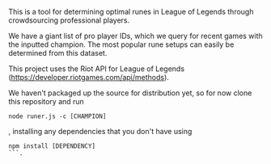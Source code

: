This is a tool for determining optimal runes in League of Legends
through crowdsourcing professional players.

We have a giant list of pro player IDs, which we query for recent games
with the inputted champion. The most popular rune setups can easily be
determined from this dataset.

This project uses the Riot API for League of Legends (https://developer.riotgames.com/api/methods).

We haven't packaged up the source for distribution yet, so for now clone this repository and run
```
node runer.js -c [CHAMPION]
```
, installing any dependencies that you don't have using
```
npm install [DEPENDENCY]
```.
